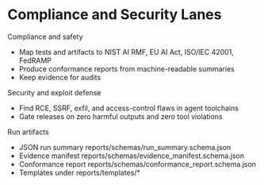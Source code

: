 # Compliance and Security Lanes

Compliance and safety
- Map tests and artifacts to NIST AI RMF, EU AI Act, ISO/IEC 42001, FedRAMP
- Produce conformance reports from machine-readable summaries
- Keep evidence for audits

Security and exploit defense
- Find RCE, SSRF, exfil, and access-control flaws in agent toolchains
- Gate releases on zero harmful outputs and zero tool violations

Run artifacts
- JSON run summary reports/schemas/run_summary.schema.json
- Evidence manifest reports/schemas/evidence_manifest.schema.json
- Conformance report reports/schemas/conformance_report.schema.json
- Templates under reports/templates/*
